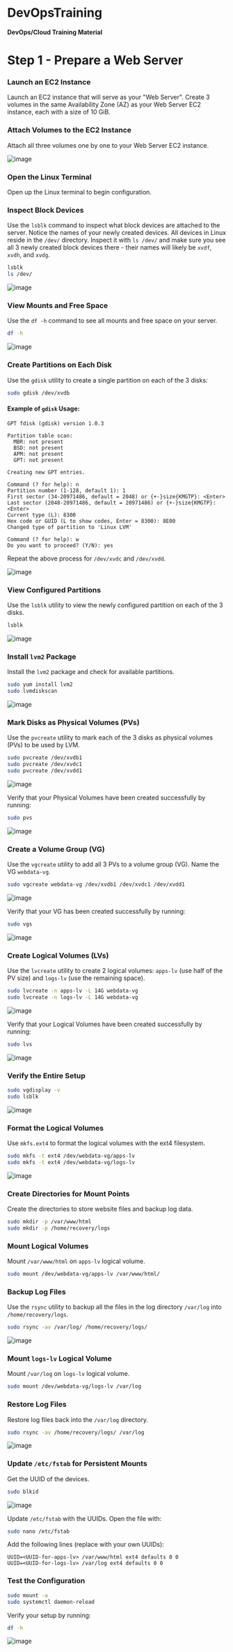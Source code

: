 # DevOpsTraining
**DevOps/Cloud Training Material**

# Step 1 - Prepare a Web Server

### Launch an EC2 Instance

Launch an EC2 instance that will serve as your "Web Server". Create 3 volumes in the same Availability Zone (AZ) as your Web Server EC2 instance, each with a size of 10 GiB.

### Attach Volumes to the EC2 Instance

Attach all three volumes one by one to your Web Server EC2 instance.

![image](https://github.com/stiven-skyward/DevOpsTraining/assets/135337796/d46e8d17-8a45-4632-97ac-dbd4c6c40511)

### Open the Linux Terminal

Open up the Linux terminal to begin configuration.

### Inspect Block Devices

Use the `lsblk` command to inspect what block devices are attached to the server. Notice the names of your newly created devices. All devices in Linux reside in the `/dev/` directory. Inspect it with `ls /dev/` and make sure you see all 3 newly created block devices there - their names will likely be `xvdf`, `xvdh`, and `xvdg`.

```sh
lsblk
ls /dev/
```
![image](https://github.com/stiven-skyward/DevOpsTraining/assets/135337796/ffbfbcf7-93c2-4784-83d0-12c06eb9ee7d)

### View Mounts and Free Space

Use the `df -h` command to see all mounts and free space on your server.

```sh
df -h
```
![image](https://github.com/stiven-skyward/DevOpsTraining/assets/135337796/702a5c29-d455-4693-a765-1d2fd3b2db3b)

### Create Partitions on Each Disk

Use the `gdisk` utility to create a single partition on each of the 3 disks:

```sh
sudo gdisk /dev/xvdb
```

#### Example of `gdisk` Usage:

```plaintext
GPT fdisk (gdisk) version 1.0.3

Partition table scan:
  MBR: not present
  BSD: not present
  APM: not present
  GPT: not present

Creating new GPT entries.

Command (? for help): n
Partition number (1-128, default 1): 1
First sector (34-20971486, default = 2048) or {+-}size{KMGTP}: <Enter>
Last sector (2048-20971486, default = 20971486) or {+-}size{KMGTP}: <Enter>
Current type (L): 8300
Hex code or GUID (L to show codes, Enter = 8300): 8E00
Changed type of partition to 'Linux LVM'

Command (? for help): w
Do you want to proceed? (Y/N): yes
```

Repeat the above process for `/dev/xvdc` and `/dev/xvdd`.

![image](https://github.com/stiven-skyward/DevOpsTraining/assets/135337796/89ebad08-1919-4bc1-b547-3a555a5673e1)

### View Configured Partitions

Use the `lsblk` utility to view the newly configured partition on each of the 3 disks.

```sh
lsblk
```
![image](https://github.com/stiven-skyward/DevOpsTraining/assets/135337796/a91726b6-7207-46f4-9e45-f792701bd58a)

### Install `lvm2` Package

Install the `lvm2` package and check for available partitions.

```sh
sudo yum install lvm2
sudo lvmdiskscan
```
![image](https://github.com/stiven-skyward/DevOpsTraining/assets/135337796/e59e922a-9e89-427c-bcf9-48dad4292b2c)

### Mark Disks as Physical Volumes (PVs)

Use the `pvcreate` utility to mark each of the 3 disks as physical volumes (PVs) to be used by LVM.

```sh
sudo pvcreate /dev/xvdb1
sudo pvcreate /dev/xvdc1
sudo pvcreate /dev/xvdd1
```
![image](https://github.com/stiven-skyward/DevOpsTraining/assets/135337796/946226e6-4d92-4d00-9c0f-5f391cebb46a)

Verify that your Physical Volumes have been created successfully by running:

```sh
sudo pvs
```
![image](https://github.com/stiven-skyward/DevOpsTraining/assets/135337796/c398d0a1-32bb-4d4d-8f67-9e77453f7e87)

### Create a Volume Group (VG)

Use the `vgcreate` utility to add all 3 PVs to a volume group (VG). Name the VG `webdata-vg`.

```sh
sudo vgcreate webdata-vg /dev/xvdb1 /dev/xvdc1 /dev/xvdd1
```
![image](https://github.com/stiven-skyward/DevOpsTraining/assets/135337796/93a222f7-83f1-430f-8664-c3e790b596b2)

Verify that your VG has been created successfully by running:

```sh
sudo vgs
```
![image](https://github.com/stiven-skyward/DevOpsTraining/assets/135337796/d84cc4fa-ebba-4614-98ed-b0dea490eebb)

### Create Logical Volumes (LVs)

Use the `lvcreate` utility to create 2 logical volumes: `apps-lv` (use half of the PV size) and `logs-lv` (use the remaining space).

```sh
sudo lvcreate -n apps-lv -L 14G webdata-vg
sudo lvcreate -n logs-lv -L 14G webdata-vg
```
![image](https://github.com/stiven-skyward/DevOpsTraining/assets/135337796/50f734af-9f03-43fc-a20d-b17a866f7bcd)

Verify that your Logical Volumes have been created successfully by running:

```sh
sudo lvs
```
![image](https://github.com/stiven-skyward/DevOpsTraining/assets/135337796/5f0ca39c-21f9-4550-bd20-2edbef0d6aa5)

### Verify the Entire Setup

```sh
sudo vgdisplay -v
sudo lsblk
```
![image](https://github.com/stiven-skyward/DevOpsTraining/assets/135337796/639f1639-0224-4407-b64e-18d7edc81266)

### Format the Logical Volumes

Use `mkfs.ext4` to format the logical volumes with the ext4 filesystem.

```sh
sudo mkfs -t ext4 /dev/webdata-vg/apps-lv
sudo mkfs -t ext4 /dev/webdata-vg/logs-lv
```
![image](https://github.com/stiven-skyward/DevOpsTraining/assets/135337796/c02d5f58-316f-41b9-a4cc-3873c5eecc67)

### Create Directories for Mount Points

Create the directories to store website files and backup log data.

```sh
sudo mkdir -p /var/www/html
sudo mkdir -p /home/recovery/logs
```

### Mount Logical Volumes

Mount `/var/www/html` on `apps-lv` logical volume.

```sh
sudo mount /dev/webdata-vg/apps-lv /var/www/html/
```

### Backup Log Files

Use the `rsync` utility to backup all the files in the log directory `/var/log` into `/home/recovery/logs`.

```sh
sudo rsync -av /var/log/ /home/recovery/logs/
```
![image](https://github.com/stiven-skyward/DevOpsTraining/assets/135337796/66e27659-b4b4-4870-b400-a3bb94331790)

### Mount `logs-lv` Logical Volume

Mount `/var/log` on `logs-lv` logical volume.

```sh
sudo mount /dev/webdata-vg/logs-lv /var/log
```

### Restore Log Files

Restore log files back into the `/var/log` directory.

```sh
sudo rsync -av /home/recovery/logs/ /var/log
```
![image](https://github.com/stiven-skyward/DevOpsTraining/assets/135337796/0aaa7376-f88c-4573-be6b-180914dfee2b)

### Update `/etc/fstab` for Persistent Mounts

Get the UUID of the devices.

```sh
sudo blkid
```
![image](https://github.com/stiven-skyward/DevOpsTraining/assets/135337796/7bb73091-ed17-4a98-b47f-0cdb07278366)

Update `/etc/fstab` with the UUIDs. Open the file with:

```sh
sudo nano /etc/fstab
```

Add the following lines (replace with your own UUIDs):

```plaintext
UUID=<UUID-for-apps-lv> /var/www/html ext4 defaults 0 0
UUID=<UUID-for-logs-lv> /var/log ext4 defaults 0 0
```

### Test the Configuration

```sh
sudo mount -a
sudo systemctl daemon-reload
```

Verify your setup by running:

```sh
df -h
```
![image](https://github.com/stiven-skyward/DevOpsTraining/assets/135337796/ebcbc15e-0864-4335-91a9-030ddc1d267b)
